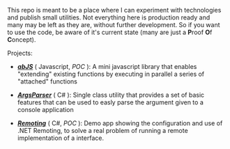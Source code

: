 This repo is meant to be a place where I can experiment with technologies and publish small utilities.
Not everything here is production ready and many may be left as they are, without further development. So if you want to use the code, be aware of it's current state
(many are just a **P**roof **O**f **C**oncept).

Projects:
- **_[abJS](/abJS)_** ( Javascript, *POC* ): A mini javascript library that enables "extending" existing functions by executing in
parallel a series of "attached" functions

- **_[ArgsParser](/ArgsParser)_** ( C# ): Single class utility that provides a set of basic features that can be used to easly parse the
argument given to a console application

- **_[Remoting](/Remoting)_** ( C#, *POC* ): Demo app showing the configuration and use of .NET Remoting, to solve a real
problem of running a remote implementation of a interface.
